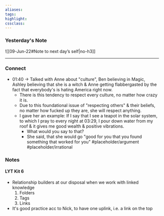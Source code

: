 ```yaml
---
aliases:  
tags:
highlight:  
cssclass:
---
```


### Yesterday's Note
 ![[09-Jun-22#Note to next day’s self|no-h3]]

--- 
### Connect
- 01:40 → Talked with Anne about "culture", Ben believing in Magic, Ashley believing that she is a witch & Anne getting flabbergasted by the fact that everybody's is hating America right now.
	- There is this tendency to respect every culture, no matter how crazy it is.
	- Due to this foundational issue of "respecting others" & their beliefs, no matter how fucked up they are, she will respect anything.
	- I gave her an example: If I say that I see a teapot in the solar system, to which I pray to every night at 03:29, I pour down water from my roof & it gives me good wealth & positive vibrations.
		- What would you say to that?
		- She said, that she would go "good for you that you found something that worked for you" #placeholder/argument #placeholder/irrational


### Notes
#### LYT Kit 6
- Relationship builders at our disposal when we work with linked knowledge
	1. Folders
	2. Tags
	3. Links
- It's good practice acc to Nick, to have one uplink, i.e. a link on the top